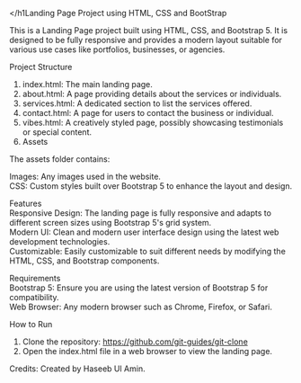 </h1Landing Page Project using HTML, CSS and BootStrap</h1>

This is a Landing Page project built using HTML, CSS, and Bootstrap 5. It is designed to be fully responsive and provides a modern layout suitable for various use cases like portfolios, businesses, or agencies.

Project Structure

1. index.html: The main landing page.
2. about.html: A page providing details about the services or individuals.
3. services.html: A dedicated section to list the services offered.
4. contact.html: A page for users to contact the business or individual.
5. vibes.html: A creatively styled page, possibly showcasing testimonials or special content.
6. Assets

The assets folder contains:<br>

Images: Any images used in the website. <br>
CSS: Custom styles built over Bootstrap 5 to enhance the layout and design.

Features<br>
Responsive Design: The landing page is fully responsive and adapts to different screen sizes using Bootstrap 5's grid system.<br>
Modern UI: Clean and modern user interface design using the latest web development technologies.<br>
Customizable: Easily customizable to suit different needs by modifying the HTML, CSS, and Bootstrap components.

Requirements<br>
Bootstrap 5: Ensure you are using the latest version of Bootstrap 5 for compatibility.<br>
Web Browser: Any modern browser such as Chrome, Firefox, or Safari.

How to Run
1. Clone the repository: https://github.com/git-guides/git-clone
2. Open the index.html file in a web browser to view the landing page.


Credits:
Created by Haseeb Ul Amin.
